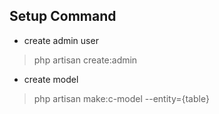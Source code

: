 ## Setup Command

* create admin user
> php artisan create:admin

* create model
> php artisan make:c-model --entity={table}
